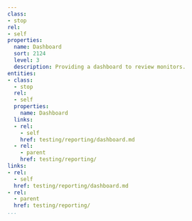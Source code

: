 ```yaml
---
class:
- stop
rel:
- self
properties:
  name: Dashboard
  sort: 2124
  level: 3
  description: Providing a dashboard to review monitors.
entities:
- class:
  - stop
  rel:
  - self
  properties:
    name: Dashboard
  links:
  - rel:
    - self
    href: testing/reporting/dashboard.md
  - rel:
    - parent
    href: testing/reporting/
links:
- rel:
  - self
  href: testing/reporting/dashboard.md
- rel:
  - parent
  href: testing/reporting/
...
```

